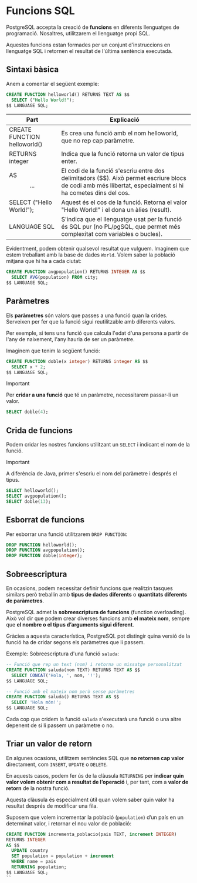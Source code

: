 # Funcions SQL

PostgreSQL accepta la creació de **funcions** en diferents llenguatges de programació. Nosaltres, utilitzarem el llenguatge propi SQL. 

Aquestes funcions estan formades per un conjunt d'instruccions en llenguatge SQL i retornen el resultat de l'última sentència executada. 

## Sintaxi bàsica

Anem a comentar el següent exemple: 

```sql
CREATE FUNCTION helloworld() RETURNS TEXT AS $$
  SELECT ("Hello World!");
$$ LANGUAGE SQL;
```

| **Part** | **Explicació** | 
|-----------------|---------------|
| CREATE FUNCTION helloworld()             | Es crea una funció amb el nom helloworld, que no rep cap paràmetre.        | 
| RETURNS integer            | Indica que la funció retorna un valor de tipus enter.      | 
| AS $$ ... $$             | El codi de la funció s'escriu entre dos delimitadors ($$). Això permet escriure blocs de codi amb més llibertat, especialment si hi ha cometes dins del cos.          |
| SELECT ("Hello World!");          | Aquest és el cos de la funció. Retorna el valor "Hello World!" i el dona un àlies (result).       | 
| LANGUAGE SQL             | S'indica que el llenguatge usat per la funció és SQL pur (no PL/pgSQL, que permet més complexitat com variables o bucles).         |   

Evidentment, podem obtenir qualsevol resultat que vulguem. Imaginem que estem treballant amb la base de dades `World`. Volem saber la població mitjana que hi ha a cada ciutat: 

```sql
CREATE FUNCTION avgpopulation() RETURNS INTEGER AS $$
  SELECT AVG(population) FROM city;
$$ LANGUAGE SQL;
```

## Paràmetres

Els **paràmetres** són valors que passes a una funció quan la crides. Serveixen per fer que la funció sigui reutilitzable amb diferents valors. 

Per exemple, si tens una funció que calcula l'edat d'una persona a partir de l'any de naixement, l'any hauria de ser un paràmetre. 

Imaginem que tenim la següent funció: 

```sql
CREATE FUNCTION doble(x integer) RETURNS integer AS $$
  SELECT x * 2;
$$ LANGUAGE SQL;
```

> [!IMPORTANT]  
> Per **cridar a una funció** que té un paràmetre, necessitarem passar-li un valor.
> ```sql
> SELECT doble(4);
> ```

## Crida de funcions

Podem cridar les nostres funcions utilitzant un `SELECT` i indicant el nom de la funció. 

> [!IMPORTANT] 
> A diferència de Java, primer s'escriu el nom del paràmetre i després el tipus.

```sql
SELECT helloworld();
SELECT avgpopulation();
SELECT doble(13);
```

## Esborrat de funcions

Per esborrar una funció utilitzarem `DROP FUNCTION`:

```sql
DROP FUNCTION helloworld();
DROP FUNCTION avgpopulation();
DROP FUNCTION doble(integer);
```

## Sobreescriptura

En ocasions, podem necessitar definir funcions que realitzin tasques similars però treballin amb **tipus de dades diferents** o **quantitats diferents de paràmetres**.

PostgreSQL admet la **sobreescriptura de funcions** (function overloading). Això vol dir que podem crear diverses funcions amb **el mateix nom**, sempre que **el nombre o el tipus d’arguments sigui diferent**.

Gràcies a aquesta característica, PostgreSQL pot distingir quina versió de la funció ha de cridar segons els paràmetres que li passem.

Exemple: Sobreescriptura d'una funció `saluda`:

```sql
-- Funció que rep un text (nom) i retorna un missatge personalitzat
CREATE FUNCTION saluda(nom TEXT) RETURNS TEXT AS $$
  SELECT CONCAT('Hola, ', nom, '!');
$$ LANGUAGE SQL;

-- Funció amb el mateix nom però sense paràmetres
CREATE FUNCTION saluda() RETURNS TEXT AS $$
  SELECT 'Hola món!';
$$ LANGUAGE SQL;
```

Cada cop que cridem la funció `saluda` s'executarà una funció o una altre depenent de si li passem un paràmetre o no. 

## Triar un valor de retorn

En algunes ocasions, utilitzem sentències SQL que **no retornen cap valor** directament, com `INSERT`, `UPDATE` o `DELETE`.

En aquests casos, podem fer ús de la clàusula `RETURNING` per **indicar quin valor volem obtenir com a resultat de l’operació** i, per tant, com a **valor de retorn** de la nostra funció.

Aquesta clàusula és especialment útil quan volem saber quin valor ha resultat després de modificar una fila.

Suposem que volem incrementar la població (`population`) d’un país en un determinat valor, i retornar el nou valor de població:

```sql
CREATE FUNCTION incrementa_poblacio(pais TEXT, increment INTEGER)
RETURNS INTEGER
AS $$
  UPDATE country
  SET population = population + increment
  WHERE name = pais 
  RETURNING population;
$$ LANGUAGE SQL;
``
